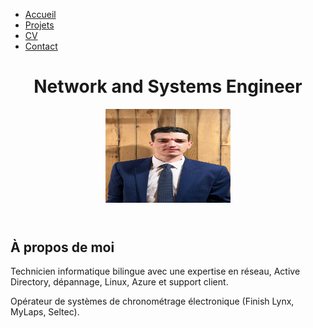 
<html lang="fr">
<head>
  <meta charset="UTF-8">
  <meta name="viewport" content="width=device-width, initial-scale=1.0">
  <link rel="stylesheet" href="style.css">
</head>
<body>
  <!-- Barre de navigation -->
  <nav>
    <ul>
      <li><a href="index.html" id="home-link">Accueil</a></li>
      <li><a href="projects.html" id="projects-link">Projets</a></li>
      <li><a href="resume.html" id="resume-link">CV</a></li>
      <li><a href="contact.html" id="contact-link">Contact</a></li>
    </ul>
  </nav>

  <header class="header">
   <h1>Network and Systems Engineer</h1> 
    <img src="myimage1.jpg" width="200" height="150">
  </header>

  <main>
    <section class="about-me">
      <h2>À propos de moi</h2>
      <p>Technicien informatique bilingue avec une expertise en réseau, Active Directory, dépannage, Linux, Azure et support client.</p>
      <p>Opérateur de systèmes de chronométrage électronique (Finish Lynx, MyLaps, Seltec).</p>
    </section>
  </main>

</body>
</html>
